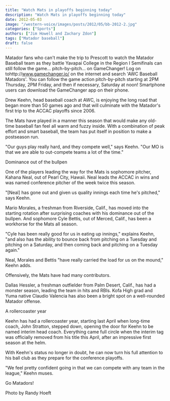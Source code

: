 ```yaml
---
title: "Watch Mats in playoffs beginning today"
description: "Watch Mats in playoffs beginning today"
date: 2012-05-03
image: "/western-voice/images/posts/2012/05/bb-2012-2.jpg"
categories: ["Sports"]
authors: ["Jim Howell and Zachary Zdon"]
tags: ["Matador baseball"]
draft: false
---
```

Matador fans who can't make the trip to Prescott to watch the Matador Baseball team as they battle Yavapai College in the Region I Semifinals can still follow the game... pitch-by-pitch... on GameChanger! Log on tohttp://www.gamechanger.io/ on the internet and search 'AWC Baseball Matadors'. You can follow the game action pitch-by-pitch starting at 2PM Thursday, 2PM Friday, and then if necessary, Saturday at noon! Smartphone users can download the GameChanger app on their phone.

Drew Keehn, head baseball coach at AWC, is enjoying the long road that began more than 50 games ago and that will culminate with the Matador's first trip to the ACCAC playoffs since 2006.

The Mats have played in a manner this season that would make any old-time baseball fan feel all warm and fuzzy inside. With a combination of peak effort and smart baseball, the team has put itself in position to make a postseason run.

"Our guys play really hard, and they compete well," says Keehn. "Our MO is that we are able to out-compete teams a lot of the time."

Dominance out of the bullpen

One of the players leading the way for the Mats is sophomore pitcher, Kahana Neal, out of Pearl City, Hawaii. Neal leads the ACCAC in wins and was named conference pitcher of the week twice this season.

"[Neal] has gone out and given us quality innings each time he's pitched," says Keehn.

Mario Morales, a freshman from Riverside, Calif., has moved into the starting rotation after surprising coaches with his dominance out of the bullpen. And sophomore Cyle Bettis, out of Merced, Calif., has been a workhorse for the Mats all season.

"Cyle has been really good for us in eating up innings," explains Keehn, "and also has the ability to bounce back from pitching on a Tuesday and pitching on a Saturday, and then coming back and pitching on a Tuesday again."

Neal, Morales and Bettis "have really carried the load for us on the mound," Keehn adds.

Offensively, the Mats have had many contributors.

Dallas Hessler, a freshman outfielder from Palm Desert, Calif., has had a monster season, leading the team in hits and RBIs. Kofa High grad and Yuma native Claudio Valencia has also been a bright spot on a well-rounded Matador offense.

A rollercoaster year

Keehn has had a rollercoaster year, starting last April when long-time coach, John Stratton, stepped down, opening the door for Keehn to be named interim head coach. Everything came full circle when the interim tag was officially removed from his title this April, after an impressive first season at the helm.

With Keehn's status no longer in doubt, he can now turn his full attention to his ball club as they prepare for the conference playoffs.

"We feel pretty confident going in that we can compete with any team in the league," Keehn muses.

Go Matadors!

Photo by Randy Hoeft